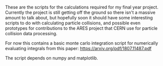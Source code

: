 These are the scripts for the calculations required for my final year project. Currently the project is still getting off the ground so there isn't a massive amount to talk about, but hopefully soon it should have some interesting scripts to do with calculating particle collisions, and possible even prototypes for contributions to the ARES project that CERN use for particle collision data processing.

For now this contains a basic monte carlo integration script for numerically evaluating integrals from this paper: https://arxiv.org/pdf/1807.11487.pdf

The script depends on numpy and matplotlib.
